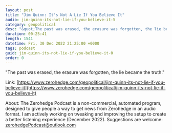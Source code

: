 ```yaml
---
layout: post
title: "Jim Quinn: It's Not A Lie If You Believe It"
audio: jim-quinn-its-not-lie-if-you-believe-it-5
category: geopolitical
desc: "&quot;The past was erased, the erasure was forgotten, the lie became the truth.&quot; "
duration: 00:25:41
length: 1541
datetime: Fri, 30 Dec 2022 21:25:00 +0000
tags: podcast
guid: jim-quinn-its-not-lie-if-you-believe-it-0
order: 0
---
```

&quot;The past was erased, the erasure was forgotten, the lie became the truth.&quot; 

Link: [https://www.zerohedge.com/geopolitical/jim-quinn-its-not-lie-if-you-believe-it](https://www.zerohedge.com/geopolitical/jim-quinn-its-not-lie-if-you-believe-it)

About: The Zerohedge Podcast is a non-commercial, automated program, designed to give people a way to get news from Zerohedge in an audio format.  I am actively working on tweaking and improving the setup to create a better listening experience (December 2022).  Suggestions are welcome: [zerohedgePodcast@outlook.com](mailto:zerohedgePodcast@outlook.com)
